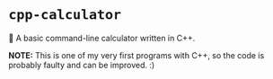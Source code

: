 # `cpp-calculator`

🍩 A basic command-line calculator written in C++.

**NOTE:** This is one of my very first programs with C++, so the code is probably faulty and can be improved. :)
